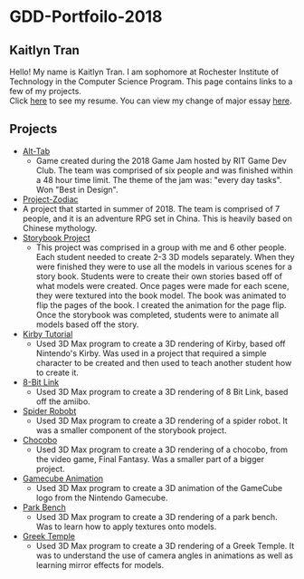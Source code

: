 # GDD-Portfoilo-2018
## Kaitlyn Tran
Hello! My name is Kaitlyn Tran. I am sophomore at Rochester Institute of Technology in the Computer Science Program. This page contains links to a few of my projects.  
Click [here](https://github.com/kst4052/GDD-Portfoilo-2018/blob/master/Resume%20.pdf) to see my resume.
You can view my change of major essay [here](https://github.com/kst4052/GDD-Portfoilo-2018/blob/master/change%20of%20major%20essay.pdf).

## Projects
* [Alt-Tab](https://github.com/kst4052/Alt-Tab)
  * Game created during the 2018 Game Jam hosted by RIT Game Dev Club. The team was comprised of six people and was finished within a 48 hour time limit. The theme of the jam was: "every day tasks". Won "Best in Design".
* [Project-Zodiac](https://github.com/kst4052/Project-Zodiac)
 * A project that started in summer of 2018. The team is comprised of 7 people, and it is an adventure RPG set in China. This is heavily based on Chinese mythology.
* [Storybook Project](https://github.com/kst4052/Storybook-Project)
  * This project was comprised in a group with me and 6 other people. Each student needed to create 2-3 3D models separately. When they were finished they were to use all the models in various scenes for a story book. Students were to create their own stories based off of what models were created. Once pages were made for each scene, they were textured into the book model. The book was animated to flip the pages of the book. I created the animation for the page flip. Once the storybook was completed, students were to animate all models based off the story. 
* [Kirby Tutorial](https://github.com/kst4052/Kirby-Tutorial-)
  * Used 3D Max program to create a 3D rendering of Kirby, based off Nintendo's Kirby. Was used in a project that required a simple character to be created and then used to teach another student how to create it. 
* [8-Bit Link](https://github.com/kst4052/8-Bit-Link)
  * Used 3D Max program to create a 3D rendering of 8 Bit Link, based off the amiibo.
* [Spider Robobt](https://github.com/kst4052/Spider-Robot)
  * Used 3D Max program to create a 3D rendering of a spider robot. It was a smaller component of the storybook project.  
* [Chocobo](https://github.com/kst4052/Chocobo)
  * Used 3D Max program to create a 3D rendering of a chocobo, from the video game, Final Fantasy. Was a smaller part of a bigger project. 
* [Gamecube Animation](https://github.com/kst4052/GameCube-)
  * Used 3D Max program to create a 3D animation of the GameCube logo from the Nintendo Gamecube. 
* [Park Bench](https://github.com/kst4052/Park-Bench)
  * Used 3D Max program to create a 3D rendering of a park bench. Was to learn how to apply textures onto models. 
* [Greek Temple](https://github.com/kst4052/Greek-Temple)
  * Used 3D Max program to create a 3D rendering of a Greek Temple. It was to understand the use of camera angles in animations as well as learning mirror effects for models. 
